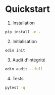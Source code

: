 # Quickstart

1. Installation

```bash
pip install -e .
```

2. Initialisation

```bash
odin init
```

3. Audit d'intégrité

```bash
odin audit --full
```

4. Tests

```bash
pytest -q
```
